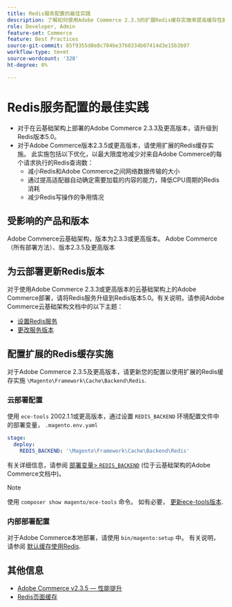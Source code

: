 ```yaml
---
title: Redis服务配置的最佳实践
description: 了解如何使用Adobe Commerce 2.3.5的扩展Redis缓存实施来提高缓存性能。
role: Developer, Admin
feature-set: Commerce
feature: Best Practices
source-git-commit: 85f9355d0e8c704be3760334b07414d3e15b3b97
workflow-type: tm+mt
source-wordcount: '328'
ht-degree: 0%

---
```



# Redis服务配置的最佳实践

- 对于在云基础架构上部署的Adobe Commerce 2.3.3及更高版本，请升级到Redis版本5.0。
- 对于Adobe Commerce版本2.3.5或更高版本，请使用扩展的Redis缓存实施。 此实施包括以下优化，以最大限度地减少对来自Adobe Commerce的每个请求执行的Redis查询数：
   - 减小Redis和Adobe Commerce之间网络数据传输的大小
   - 通过提高适配器自动确定需要加载的内容的能力，降低CPU周期的Redis消耗
   - 减少Redis写操作的争用情况

## 受影响的产品和版本

Adobe Commerce云基础架构，版本为2.3.3或更高版本。
Adobe Commerce（所有部署方法）、版本2.3.5及更高版本

## 为云部署更新Redis版本

对于使用Adobe Commerce 2.3.3或更高版本的云基础架构上的Adobe Commerce部署，请将Redis服务升级到Redis版本5.0。有关说明，请参阅Adobe Commerce云基础架构文档中的以下主题：

- [设置Redis服务](https://devdocs.magento.com/cloud/project/services-redis.html)
- [更改服务版本](https://devdocs.magento.com/cloud/project/services.html#change-service-version)

## 配置扩展的Redis缓存实施

对于Adobe Commerce 2.3.5及更高版本，请更新您的配置以使用扩展的Redis缓存实施 `\Magento\Framework\Cache\Backend\Redis`.

### 云部署配置

使用 `ece-tools` 2002.1.1或更高版本，通过设置 `REDIS_BACKEND` 环境配置文件中的部署变量， `.magento.env.yaml`

```yaml
stage:
  deploy:
    REDIS_BACKEND: '\Magento\Framework\Cache\Backend\Redis'
```

有关详细信息，请参阅 [部署变量> `REDIS_BACKEND`](https://devdocs.magento.com/cloud/env/variables-deploy.html#redis_backend) (位于云基础架构的Adobe Commerce文档中)。

>[!NOTE]
>
> 使用 `composer show magento/ece-tools` 命令。 如有必要， [更新ece-tools版本](https://devdocs.magento.com/cloud/project/ece-tools-update.html).

### 内部部署配置

对于Adobe Commerce本地部署，请使用 `bin/magento:setup` 中。 有关说明，请参阅 [默认缓存使用Redis](../../../configuration/cache/redis-pg-cache.md#configure-redis-page-caching).

## 其他信息

- [Adobe Commerce v2.3.5 — 性能提升](https://devdocs.magento.com/guides/v2.3/release-notes/release-notes-2-3-5-commerce.html#performance-boosts)
- [Redis页面缓存](../../../configuration/cache/redis-pg-cache.md)


